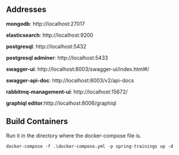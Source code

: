 Addresses
---
**mongodb**: http://localhost:27017

**elasticsearch**: http://localhost:9200

**postgresql**: http://localhost:5432

**postgresql adminer**: http://localhost:5433

**swagger-ui**: http://localhost:8003/swagger-ui/index.html#/

**swagger-api-doc**: http://localhost:8003/v2/api-docs

**rabbitmq-management-ui**: http://localhost:15672/

**graphiql editor**:http://localhost:8006/graphiql

Build Containers
---
Run it in the directory where the docker-compose file is.
```
docker-compose -f .\docker-compose.yml -p spring-trainings up -d
```